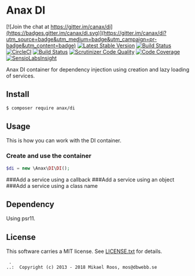 Anax DI
==================================

[![Join the chat at https://gitter.im/canax/di](https://badges.gitter.im/canax/di.svg)](https://gitter.im/canax/di?utm_source=badge&utm_medium=badge&utm_campaign=pr-badge&utm_content=badge)
[![Latest Stable Version](https://poser.pugx.org/anax/di/v/stable)](https://packagist.org/packages/anax/di)
[![Build Status](https://travis-ci.org/canax/di.svg?branch=master)](https://travis-ci.org/canax/di)
[![CircleCI](https://circleci.com/gh/canax/di.svg?style=svg)](https://circleci.com/gh/canax/di)
[![Build Status](https://scrutinizer-ci.com/g/canax/di/badges/build.png?b=master)](https://scrutinizer-ci.com/g/canax/di/build-status/master)
[![Scrutinizer Code Quality](https://scrutinizer-ci.com/g/canax/di/badges/quality-score.png?b=master)](https://scrutinizer-ci.com/g/canax/di/?branch=master)
[![Code Coverage](https://scrutinizer-ci.com/g/canax/di/badges/coverage.png?b=master)](https://scrutinizer-ci.com/g/canax/di/?branch=master)
[![SensioLabsInsight](https://insight.sensiolabs.com/projects/850a0607-ad17-4dcc-924c-ad0bb6ae8d63/mini.png)](https://insight.sensiolabs.com/projects/850a0607-ad17-4dcc-924c-ad0bb6ae8d63)

Anax DI container for dependency injection using creation and lazy loading of services.



Install
------------------

```bash
$ composer require anax/di
```



Usage
------------------

This is how you can work with the DI container.



### Create and use the container

```php
$di = new \Anax\DI\DI();


```



###Add a service using a callback
###Add a service using an object
###Add a service using a class name




Dependency
------------------

Using psr11.



License
------------------

This software carries a MIT license. See [LICENSE.txt](LICENSE.txt) for details.



```
 .  
..:  Copyright (c) 2013 - 2018 Mikael Roos, mos@dbwebb.se
```
